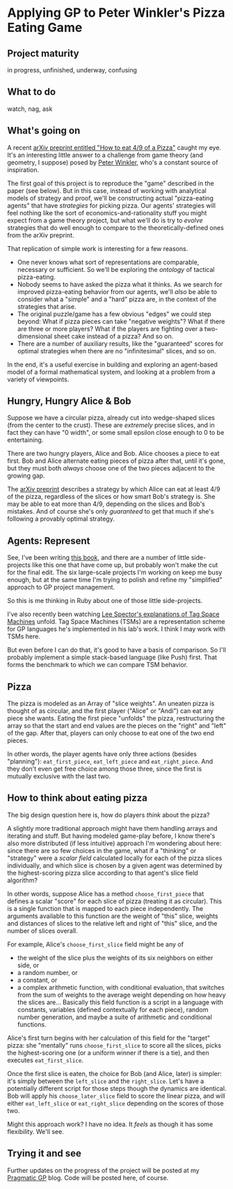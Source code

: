 # Applying GP to Peter Winkler's Pizza Eating Game

## Project maturity

in progress, unfinished, underway, confusing

## What to do

watch, nag, ask

## What's going on

A recent [arXiv preprint entitled "How to eat 4/9 of a Pizza"](http://arxiv.org/abs/0812.2870) caught my eye. It's an interesting little answer to a challenge from game theory (and geometry, I suppose) posed by [Peter Winkler](http://www.math.dartmouth.edu/~pw/), who's a constant source of inspiration.

The first goal of this project is to reproduce the "game" described in the paper (see below). But in this case, instead of working with analytical models of strategy and proof, we'll be constructing actual "pizza-eating agents" that have *strategies* for picking pizza. Our agents' strategies will feel nothing like the sort of economics-and-rationality stuff you might expect from a game theory project, but what we'll do is try to *evolve* strategies that do well enough to compare to the theoretically-defined ones from the arXiv preprint.

That replication of simple work is interesting for a few reasons.

- One never knows what sort of representations are comparable, necessary or sufficient. So we'll be exploring the *ontology* of tactical pizza-eating.
- Nobody seems to have asked the pizza what it thinks. As we search for improved pizza-eating behavior from our agents, we'll *also* be able to consider what a "simple" and a "hard" pizza are, in the context of the strategies that arise.
- The original puzzle/game has a few obvious "edges" we could step beyond: What if pizza pieces can take "negative weights"? What if there are three or more players? What if the players are fighting over a two-dimensional sheet cake instead of a pizza? And so on.
- There are a number of auxiliary results, like the "guaranteed" scores for optimal strategies when there are no "infinitesimal" slices, and so on.

In the end, it's a useful exercise in building and exploring an agent-based model of a formal mathematical system, and looking at a problem from a variety of viewpoints.

## Hungry, Hungry Alice & Bob

Suppose we have a circular pizza, already cut into wedge-shaped slices (from the center to the crust). These are *extremely* precise slices, and in fact they can have "0 width", or some small epsilon close enough to 0 to be entertaining.

There are two hungry players, Alice and Bob. Alice chooses a piece to eat first. Bob and Alice alternate eating pieces of pizza after that, until it's gone, but they must both *always* choose one of the two pieces adjacent to the growing gap.

The [arXiv preprint](http://arxiv.org/abs/0812.2870) describes a strategy by which Alice can eat at least 4/9 of the pizza, regardless of the slices or how smart Bob's strategy is. She may be able to eat more than 4/9, depending on the slices and Bob's mistakes. And of course she's only *guaranteed* to get that much if she's following a provably optimal strategy.

## Agents: Represent

See, I've been writing [this book](http://leanpub.com/pragmaticGP), and there are a number of little side-projects like this one that have come up, but probably won't make the cut for the final edit. The six large-scale projects I'm working on keep me busy enough, but at the same time I'm trying to polish and refine my "simplified" approach to GP project management.

So this is me thinking in Ruby about one of those little side-projects.

I've also recently been watching [Lee Spector's explanations of Tag Space Machines](https://hampedia.org/wiki/File:Tsm.pdf) unfold. Tag Space Machines (TSMs) are a representation scheme for GP languages he's implemented in his lab's work. I think I may work with TSMs here.

But even before I can do that, it's good to have a basis of comparison. So I'll probably implement a simple stack-based language (like Push) first. That forms the benchmark to which we can compare TSM behavior.

## Pizza

The pizza is modeled as an Array of "slice weights". An uneaten pizza is thought of as circular, and the first player ("Alice" or "Andi") can eat any piece she wants. Eating the first piece "unfolds" the pizza, restructuring the array so that the start and end values are the pieces on the "right" and "left" of the gap. After that, players can only choose to eat one of the two end pieces.

In other words, the player agents have only three actions (besides "planning"): `eat_first_piece`, `eat_left_piece` and `eat_right_piece`. And they don't even get free choice among those three, since the first is mutually exclusive with the last two.

## How to think about eating pizza

The big design question here is, how do players *think* about the pizza? 

A slightly more traditional approach might have them handling arrays and iterating and stuff. But having modeled game-play before, I know there's also more distributed (if less intuitive) approach I'm wondering about here: since there are so few choices in the game, what if a "thinking" or "strategy" were a *scalar field* calculated locally for each of the pizza slices individually, and which slice is chosen by a given agent was determined by the highest-scoring pizza slice according to that agent's slice field algorithm?

In other words, suppose Alice has a method `choose_first_piece` that defines a scalar "score" for each slice of pizza (treating it as circular). This is a single function that is mapped to each piece independently. The arguments available to this function are the weight of "this" slice, weights and distances of slices to the relative left and right of "this" slice, and the number of slices overall. 

For example, Alice's `choose_first_slice` field might be any of 
- the weight of the slice plus the weights of its six neighbors on either side, or
- a random number, or
- a constant, or
- a complex arithmetic function, with conditional evaluation, that switches from the sum of weights to the average weight depending on how heavy the slices are...
Basically this field function is a script in a language with constants, variables (defined contextually for each piece), random number generation, and maybe a suite of arithmetic and conditional functions.

Alice's first turn begins with her calculation of this field for the "target" pizza: she "mentally" runs `choose_first_slice` to score all the slices, picks the highest-scoring one (or a uniform winner if there is a tie), and then executes `eat_first_slice`. 

Once the first slice is eaten, the choice for Bob (and Alice, later) is simpler: it's simply between the `left_slice` and the `right_slice`. Let's have a potentially different script for those steps though the dynamics are identical. Bob will apply his `choose_later_slice` field to score the linear pizza, and will either `eat_left_slice` or `eat_right_slice` depending on the scores of those two.

Might this approach work? I have no idea. It *feels* as though it has some flexibility. We'll see.

## Trying it and see

Further updates on the progress of the project will be posted at my [Pragmatic GP](http://www.vagueinnovation.com/pragmatic_gp/) blog. Code will be posted here, of course.